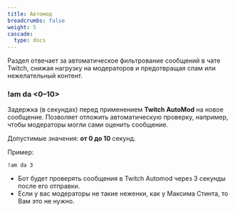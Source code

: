 ```yaml
---
title: Автомод
breadcrumbs: false
weight: 5
cascade:
  type: docs
---
```


Раздел отвечает за автоматическое фильтрование сообщений в чате Twitch, снижая нагрузку на модераторов и 
предотвращая спам или нежелательный контент.

### !am da <0–10>
Задержка (в секундах) перед применением **Twitch AutoMod** на новое сообщение. 
Позволяет отложить автоматическую проверку, например, чтобы модераторы могли сами оценить сообщение.

Допустимые значения: **от 0 до 10** секунд.

Пример:
```text
!am da 3
```
- Бот будет проверять сообщения в Twitch Automod через 3 секунды после его отправки.
- Если у вас модераторы не такие неженки, как у Максима Стинта, то Вам это не нужно.

